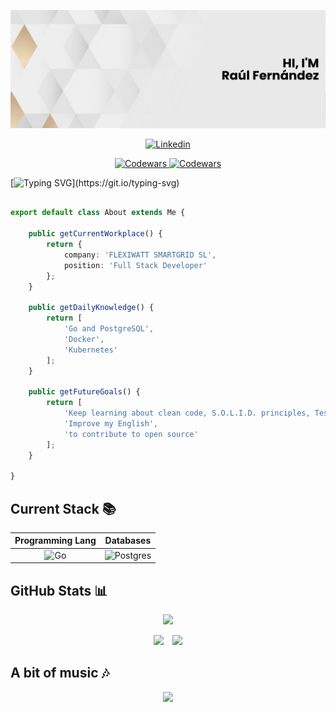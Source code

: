 [![Abdul's GitHub Banner](./assets/banner.png)](https://raulfernandez.dev)

<p align="center">
    <a href="https://www.linkedin.com/in/raul-fernandez-fernandez">
        <img src="https://img.shields.io/badge/raúl_fernández-%230077B5.svg?style=for-the-badge&logo=linkedin&logoColor=white" alt="Linkedin" />
    </a>
</p>

<p align="center">
    <a href="https://www.codewars.com/">
        <img src="https://www.codewars.com/users/rfdez/badges/micro" alt="Codewars" />
    </a>
    <a href="https://www.github.com/rfdez">
        <img src="https://komarev.com/ghpvc/?username=rfdez&color=blueviolet" alt="Codewars" />
    </a>
</p>

[![Typing SVG](https://readme-typing-svg.herokuapp.com?color=FFFFFF&multiline=true&width=650&height=60&lines=Hey+there%2C;I'm+Ra%C3%BAl+Fern%C3%A1ndez%2C+a+software+developer+from+Spain.)](https://git.io/typing-svg)

```typescript

export default class About extends Me {

    public getCurrentWorkplace() {
        return {
            company: 'FLEXIWATT SMARTGRID SL',
            position: 'Full Stack Developer'
        };
    }

    public getDailyKnowledge() {
        return [
            'Go and PostgreSQL',
            'Docker',
            'Kubernetes'
        ];
    }

    public getFutureGoals() {
        return [
            'Keep learning about clean code, S.O.L.I.D. principles, Testing and clean architecture',
            'Improve my English',
            'to contribute to open source'
        ];
    }

}

```

## Current Stack :books:

|                                       **Programming Lang**                                       |                                                    **Databases**                                                     |
| :----------------------------------------------------------------------------------------------: | :------------------------------------------------------------------------------------------------------------------: |
| ![Go](https://img.shields.io/badge/go-%2300ADD8.svg?style=for-the-badge&logo=go&logoColor=white) | ![Postgres](https://img.shields.io/badge/postgres-%23316192.svg?style=for-the-badge&logo=postgresql&logoColor=white) |



## GitHub Stats :bar_chart:

<p align = "center">
  <img src="https://activity-graph.herokuapp.com/graph?username=rfdez&theme=rogue"/>
</p>

<p align = "center">
  <img src="https://github-readme-stats.vercel.app/api?username=rfdez&show_icons=true&theme=tokyonight"/>
  &ensp;
  <img src="https://github-readme-stats.vercel.app/api/top-langs/?username=rfdez&langs_count=5&theme=tokyonight&layout=compact&hide=blade" />
</p>

## A bit of music :notes:

<p align = "center">
  <img src="https://spotify-recently-played-readme.vercel.app/api?user=1127892570"/>
</p>
